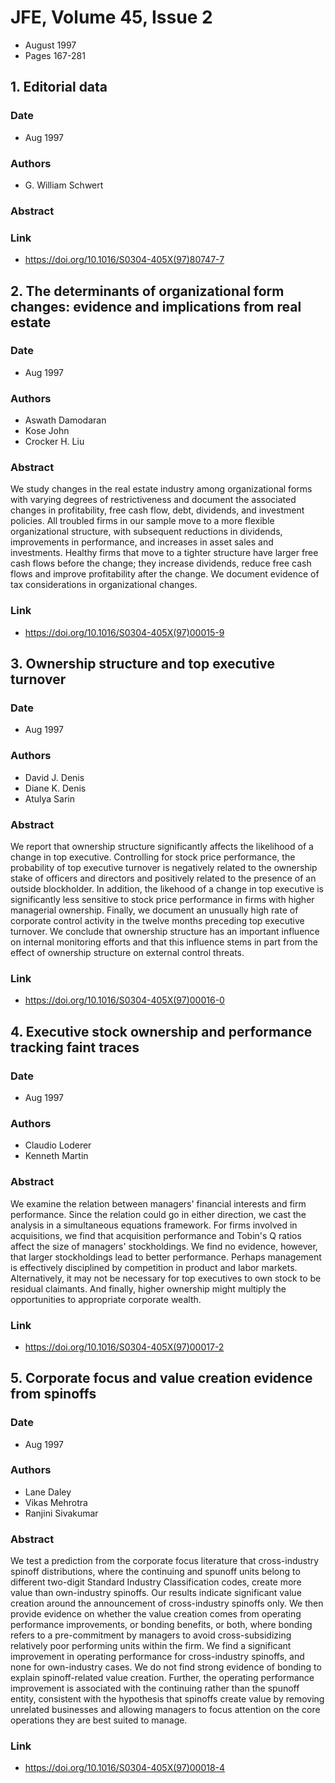 # JFE, Volume 45, Issue 2
- August 1997
- Pages 167-281

## 1. Editorial data
### Date
- Aug 1997
### Authors
- G. William Schwert
### Abstract

### Link
- https://doi.org/10.1016/S0304-405X(97)80747-7

## 2. The determinants of organizational form changes: evidence and implications from real estate
### Date
- Aug 1997
### Authors
- Aswath Damodaran
- Kose John
- Crocker H. Liu
### Abstract
We study changes in the real estate industry among organizational forms with varying degrees of restrictiveness and document the associated changes in profitability, free cash flow, debt, dividends, and investment policies. All troubled firms in our sample move to a more flexible organizational structure, with subsequent reductions in dividends, improvements in performance, and increases in asset sales and investments. Healthy firms that move to a tighter structure have larger free cash flows before the change; they increase dividends, reduce free cash flows and improve profitability after the change. We document evidence of tax considerations in organizational changes.
### Link
- https://doi.org/10.1016/S0304-405X(97)00015-9

## 3. Ownership structure and top executive turnover
### Date
- Aug 1997
### Authors
- David J. Denis
- Diane K. Denis
- Atulya Sarin
### Abstract
We report that ownership structure significantly affects the likelihood of a change in top executive. Controlling for stock price performance, the probability of top executive turnover is negatively related to the ownership stake of officers and directors and positively related to the presence of an outside blockholder. In addition, the likehood of a change in top executive is significantly less sensitive to stock price performance in firms with higher managerial ownership. Finally, we document an unusually high rate of corporate control activity in the twelve months preceding top executive turnover. We conclude that ownership structure has an important influence on internal monitoring efforts and that this influence stems in part from the effect of ownership structure on external control threats.
### Link
- https://doi.org/10.1016/S0304-405X(97)00016-0

## 4. Executive stock ownership and performance tracking faint traces
### Date
- Aug 1997
### Authors
- Claudio Loderer
- Kenneth Martin
### Abstract
We examine the relation between managers' financial interests and firm performance. Since the relation could go in either direction, we cast the analysis in a simultaneous equations framework. For firms involved in acquisitions, we find that acquisition performance and Tobin's Q ratios affect the size of managers' stockholdings. We find no evidence, however, that larger stockholdings lead to better performance. Perhaps management is effectively disciplined by competition in product and labor markets. Alternatively, it may not be necessary for top executives to own stock to be residual claimants. And finally, higher ownership might multiply the opportunities to appropriate corporate wealth.
### Link
- https://doi.org/10.1016/S0304-405X(97)00017-2

## 5. Corporate focus and value creation evidence from spinoffs
### Date
- Aug 1997
### Authors
- Lane Daley
- Vikas Mehrotra
- Ranjini Sivakumar
### Abstract
We test a prediction from the corporate focus literature that cross-industry spinoff distributions, where the continuing and spunoff units belong to different two-digit Standard Industry Classification codes, create more value than own-industry spinoffs. Our results indicate significant value creation around the announcement of cross-industry spinoffs only. We then provide evidence on whether the value creation comes from operating performance improvements, or bonding benefits, or both, where bonding refers to a pre-commitment by managers to avoid cross-subsidizing relatively poor performing units within the firm. We find a significant improvement in operating performance for cross-industry spinoffs, and none for own-industry cases. We do not find strong evidence of bonding to explain spinoff-related value creation. Further, the operating performance improvement is associated with the continuing rather than the spunoff entity, consistent with the hypothesis that spinoffs create value by removing unrelated businesses and allowing managers to focus attention on the core operations they are best suited to manage.
### Link
- https://doi.org/10.1016/S0304-405X(97)00018-4

